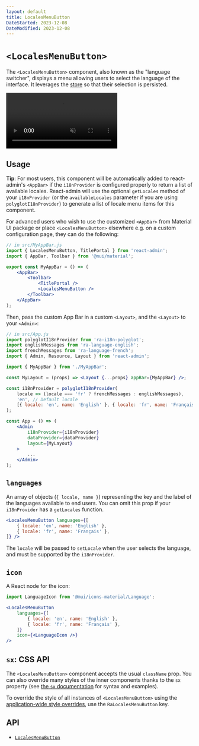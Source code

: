 ```yaml
---
layout: default
title: LocalesMenuButton
DateStarted: 2023-12-08
DateModified: 2023-12-08
---
```


# `<LocalesMenuButton>`

The `<LocalesMenuButton>` component, also known as the "language switcher", displays a menu allowing users to select the language of the interface. It leverages the [store](./Store.md) so that their selection is persisted.

<video controls autoplay playsinline muted loop>
  <source src="./img/LocalesMenuButton.webm" type="video/webm"/>
  <source src="./img/LocalesMenuButton.mp4" type="video/mp4"/>
  Your browser does not support the video tag.
</video>


## Usage

**Tip**: For most users, this component will be automatically added to react-admin's `<AppBar>` if the `i18nProvider` is configured properly to return a list of available locales. React-admin will use the optional `getLocales` method of your `i18nProvider` (or the `availableLocales` parameter if you are using `polyglotI18nProvider`) to generate a list of locale menu items for this component.

For advanced users who wish to use the customized `<AppBar>` from Material UI package or place `<LocalesMenuButton>` elsewhere e.g. on a custom configuration page, they can do the following:

```jsx
// in src/MyAppBar.js
import { LocalesMenuButton, TitlePortal } from 'react-admin';
import { AppBar, Toolbar } from '@mui/material';

export const MyAppBar = () => (
    <AppBar>
        <Toolbar>
            <TitlePortal />
            <LocalesMenuButton />
        </Toolbar>
    </AppBar>
);
```

Then, pass the custom App Bar in a custom `<Layout>`, and the `<Layout>` to your `<Admin>`:

```jsx
// in src/App.js
import polyglotI18nProvider from 'ra-i18n-polyglot';
import englishMessages from 'ra-language-english';
import frenchMessages from 'ra-language-french';
import { Admin, Resource, Layout } from 'react-admin';

import { MyAppBar } from './MyAppBar';

const MyLayout = (props) => <Layout {...props} appBar={MyAppBar} />;

const i18nProvider = polyglotI18nProvider(
    locale => (locale === 'fr' ? frenchMessages : englishMessages),
    'en', // Default locale
    [{ locale: 'en', name: 'English' }, { locale: 'fr', name: 'Français' }]
);

const App = () => (
    <Admin
        i18nProvider={i18nProvider}
        dataProvider={dataProvider}
        layout={MyLayout}
    >
        ...
    </Admin>
);
```

## `languages`

An array of objects (`{ locale, name }`) representing the key and the label of the languages available to end users. You can omit this prop if your `i18nProvider` has a `getLocales` function.

```jsx
<LocalesMenuButton languages={[
    { locale: 'en', name: 'English' },
    { locale: 'fr', name: 'Français' },
]} />
```

The `locale` will be passed to `setLocale` when the user selects the language, and must be supported by the `i18nProvider`.

## `icon`

A React node for the icon:

```jsx
import LanguageIcon from '@mui/icons-material/Language';

<LocalesMenuButton
    languages={[
        { locale: 'en', name: 'English' },
        { locale: 'fr', name: 'Français' },
    ]}
    icon={<LanguageIcon />}
/>
```

## `sx`: CSS API

The `<LocalesMenuButton>` component accepts the usual `className` prop. You can also override many styles of the inner components thanks to the `sx` property (see [the `sx` documentation](./SX.md) for syntax and examples).

To override the style of all instances of `<LocalesMenuButton>` using the [application-wide style overrides](./AppTheme.md#theming-individual-components), use the `RaLocalesMenuButton` key.

## API

* [`LocalesMenuButton`]

[`LocalesMenuButton`]: https://github.com/marmelab/react-admin/blob/master/packages/ra-ui-materialui/src/button/LocalesMenuButton.tsx
